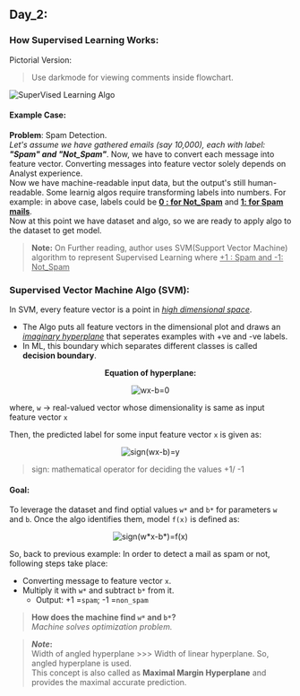 ## Day_2: 

### How Supervised Learning Works:
Pictorial Version:
> Use darkmode for viewing comments inside flowchart.

![SuperVised Learning Algo](https://i.postimg.cc/gjhg3XQf/Colorful-Success-Circle-Steps-Diagram.png)  

#### Example Case:
**Problem**: Spam Detection.<br>
  *Let's assume we have gathered emails (say 10,000), each with label: **"Spam" and "Not_Spam"***. Now, we have to convert each message into feature vector. Converting messages into feature vector solely depends on Analyst experience.<br>
  Now we have machine-readable input data, but the output's still human-readable. Some learnig algos require transforming labels into numbers. For example: in above case, labels could be <u>**0 : for Not_Spam**</u> and <u>**1: for Spam mails**</u>.<br>
  Now at this point we have dataset and algo, so we are ready to apply algo to the dataset to get model. 


  > **Note:** On Further reading, author uses SVM(Support Vector Machine) algorithm to represent Supervised Learning where <u>+1 : Spam and -1: Not_Spam</u>

### Supervised Vector Machine Algo (SVM):
In SVM, every feature vector is a point in <u>_high dimensional space_</u>.

- The Algo puts all feature vectors in the dimensional plot and draws an <u>_imaginary hyperplane_</u> that seperates examples with +ve and -ve labels. 
 - In ML, this boundary which separates different classes is called **decision boundary**. 

<p style="text-align: center; "><b>Equation of hyperplane:</b></p>
<p align="center">
  <img src="https://latex.codecogs.com/svg.image?{\color{Gray}wx-b=0}" alt="wx-b=0">
</p>

where, `w` -> real-valued vector whose dimensionality is same as input feature vector `x`

Then, the predicted label for some input feature vector `x` is given as:
 <p align="center">
  <img src="https://latex.codecogs.com/svg.image?{\color{Gray}y=sign(wx-b)}" alt="sign(wx-b)=y">
</p>

> sign: mathematical operator for deciding the values +1/ -1 

#### Goal: 
To leverage the dataset and find optial values `w*` and `b*` for parameters `w` and `b`. Once the algo identifies them, model `f(x)` is defined as: 
 <p align="center">
  <img src="https://latex.codecogs.com/svg.image?{\color{Gray}f(x)=sign(w^*x-b^*)}" alt="sign(w*x-b*)=f(x)">
</p>


So, back to previous example: In order to detect a mail as spam or not, following steps take place:
- Converting message to feature vector `x`. 
- Multiply it with `w*` and subtract `b*` from it. 
  - Output: +1 =`spam`; -1 =`non_spam`

> **How does the machine find `w*` and `b*`? <br>**
_Machine solves optimization problem._

> **_Note_:**<br>
Width of angled hyperplane >>>  Width of linear hyperplane. So, angled hyperplane is used.<br>
This concept is also called as **Maximal Margin Hyperplane** and provides the maximal accurate prediction. 

